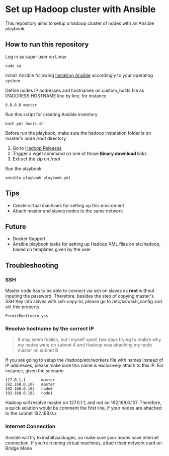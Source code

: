 # Set up Hadoop cluster with Ansible

This repository aims to setup a hadoop cluster of nodes with an Ansible playbook.

## How to run this repository

Log in as super user on Linux

```
sudo su
```

Install Ansible following [Installing Ansible](https://docs.ansible.com/ansible/latest/installation_guide/intro_installation.html) accordingly to your operating system

Define nodes IP addresses and hostnames on custom_hosts file as IPADDRESS HOSTNAME line by line, for instance 

```
8.8.8.8 master
```

Run this script for creating Ansible inventory

```
bash put_hosts.sh
```

Before run the playbook, make sure the hadoop instalation folder is on master's node /root directory

1. Go to [Hadoop Releases](https://hadoop.apache.org/releases.html)
2. Trigger a wget command on one of those **Binary download** links
3. Extract the zip on /root

Run the playbook

```
ansible-playbook playbook.yml
```

## Tips

- Create virtual machines for setting up this enviroment
- Attach master and slaves nodes to the same network

## Future

- Docker Support
- Ansible playbook tasks for setting up Hadoop XML files on etc/hadoop, based on templates given by the user

## Troubleshooting

### SSH

Master node has to be able to connect via ssh on slaves as **root** without inputing the password. Therefore, besides the step of copying master's SSH Key into slaves with ssh-copy-id, please go to /etc/ssh/ssh_config and set this property

```
PermitRootLogin yes
```

### Resolve hostname by the correct IP

> It may seem foolish, but I myself spent two days trying to realize why my nodes were on subnet A and Hadoop was attaching my node master on subnet B

If you are going to setup the /hadoop/etc/workers file with names instead of IP addresses, please make sure this name is exclusively attach to this IP. For instance, given the scenario

```
127.0.1.1       master
192.168.0.107   master
192.168.0.105   node0
192.168.0.102   node1
```

Hadoop will resolve master on 127.0.1.1, and not on 192.168.0.107. Therefore, a quick solution would be comment the first line, if your nodes are attached to the subnet 192.168.0.x

### Internet Connection

Ansible will try to install packages, so make sure your nodes have internet connection. If you're running virtual machines, attach their network card on Bridge Mode
